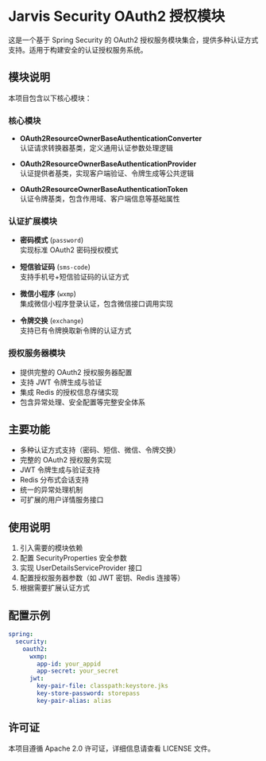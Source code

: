 # Jarvis Security OAuth2 授权模块

这是一个基于 Spring Security 的 OAuth2 授权服务模块集合，提供多种认证方式支持。适用于构建安全的认证授权服务系统。

## 模块说明

本项目包含以下核心模块：

### 核心模块
- **OAuth2ResourceOwnerBaseAuthenticationConverter**  
  认证请求转换器基类，定义通用认证参数处理逻辑

- **OAuth2ResourceOwnerBaseAuthenticationProvider**  
  认证提供者基类，实现客户端验证、令牌生成等公共逻辑

- **OAuth2ResourceOwnerBaseAuthenticationToken**  
  认证令牌基类，包含作用域、客户端信息等基础属性

### 认证扩展模块
- **密码模式** (`password`)  
  实现标准 OAuth2 密码授权模式

- **短信验证码** (`sms-code`)  
  支持手机号+短信验证码的认证方式

- **微信小程序** (`wxmp`)  
  集成微信小程序登录认证，包含微信接口调用实现

- **令牌交换** (`exchange`)  
  支持已有令牌换取新令牌的认证方式

### 授权服务器模块
- 提供完整的 OAuth2 授权服务器配置
- 支持 JWT 令牌生成与验证
- 集成 Redis 的授权信息存储实现
- 包含异常处理、安全配置等完整安全体系

## 主要功能

- 多种认证方式支持（密码、短信、微信、令牌交换）
- 完整的 OAuth2 授权服务实现
- JWT 令牌生成与验证支持
- Redis 分布式会话支持
- 统一的异常处理机制
- 可扩展的用户详情服务接口

## 使用说明

1. 引入需要的模块依赖
2. 配置 SecurityProperties 安全参数
3. 实现 UserDetailsServiceProvider 接口
4. 配置授权服务器参数（如 JWT 密钥、Redis 连接等）
5. 根据需要扩展认证方式

## 配置示例

```yaml
spring:
  security:
    oauth2:
      wxmp:
        app-id: your_appid
        app-secret: your_secret
      jwt:
        key-pair-file: classpath:keystore.jks
        key-store-password: storepass
        key-pair-alias: alias
```

## 许可证

本项目遵循 Apache 2.0 许可证，详细信息请查看 LICENSE 文件。